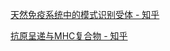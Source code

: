 [天然免疫系统中的模式识别受体 - 知乎](https://zhuanlan.zhihu.com/p/434112533)

[抗原呈递与MHC复合物 - 知乎](https://zhuanlan.zhihu.com/p/654941477)
